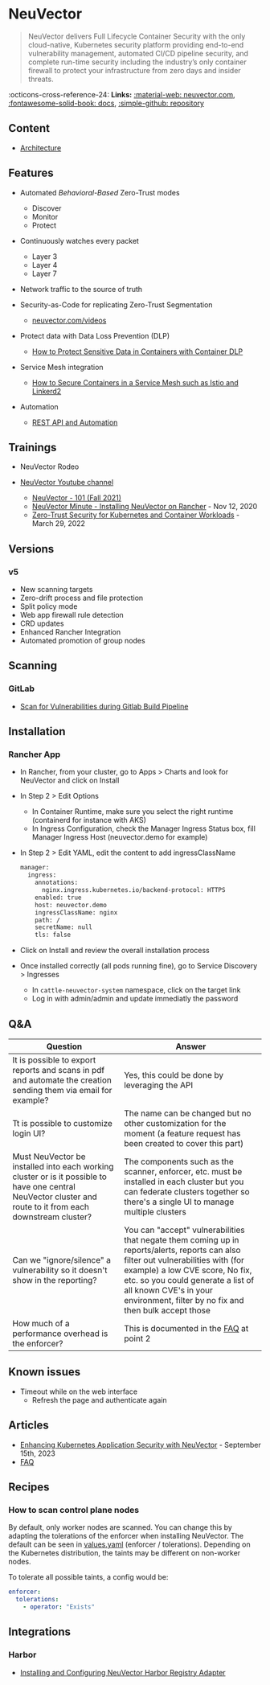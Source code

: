 # NeuVector

> NeuVector delivers Full Lifecycle Container Security with the only cloud-native, Kubernetes security platform providing end-to-end vulnerability management, automated CI/CD pipeline security,
> and complete run-time security including the industry’s only container firewall to protect your infrastructure from zero days and insider threats.

:octicons-cross-reference-24: **Links:**
[:material-web: neuvector.com](https://neuvector.com/),
[:fontawesome-solid-book: docs](https://docs.neuvector.com/),
[:simple-github: repository](https://github.com/neuvector/neuvector)

## Content

* [Architecture](architecture.md)

## Features

* Automated _Behavioral-Based_ Zero-Trust modes
    * Discover
    * Monitor
    * Protect

* Continuously watches every packet
    * Layer 3
    * Layer 4
    * Layer 7

* Network traffic to the source of truth

* Security-as-Code for replicating Zero-Trust Segmentation
    * [neuvector.com/videos](https://neuvector.com/videos/the-neuvector-minute-security-policy-as-code/)

* Protect data with Data Loss Prevention (DLP)
    * [How to Protect Sensitive Data in Containers with Container DLP](https://blog.neuvector.com/article/protect-sensitive-data-with-container-dlp)

* Service Mesh integration
    * [How to Secure Containers in a Service Mesh such as Istio and Linkerd2](https://neuvector.com/videos/secure-containers-in-service-mesh-istio/)

* Automation
    * [REST API and Automation](https://open-docs.neuvector.com/automation/automation)

## Trainings

* NeuVector Rodeo

* [NeuVector Youtube channel](https://www.youtube.com/channel/UCpAoVOdUS0i7T92cszeRVoQ)
    * [NeuVector - 101 (Fall 2021)](https://www.youtube.com/watch?v=9ihaBr_QGzQ)
    * [NeuVector Minute - Installing NeuVector on Rancher](https://www.youtube.com/watch?v=cc8nA7nxuDc) - Nov 12, 2020
    * [Zero-Trust Security for Kubernetes and Container Workloads](https://www.youtube.com/watch?v=SzNbJ7W3Mik) - March 29, 2022

## Versions

### v5

* New scanning targets
* Zero-drift process and file protection
* Split policy mode
* Web app firewall rule detection
* CRD updates
* Enhanced Rancher Integration
* Automated promotion of group nodes

## Scanning

### GitLab

* [Scan for Vulnerabilities during Gitlab Build Pipeline](https://docs.neuvector.com/scanning/build/gitlab)

## Installation

### Rancher App

* In Rancher, from your cluster, go to Apps > Charts and look for NeuVector and click on Install
* In Step 2 > Edit Options
    * In Container Runtime, make sure you select the right runtime (containerd for instance with AKS)
    * In Ingress Configuration, check the Manager Ingress Status box, fill Manager Ingress Host (neuvector.demo for example)
* In Step 2 > Edit YAML, edit the content to add ingressClassName

  ```bash
  manager:
    ingress:
      annotations:
        nginx.ingress.kubernetes.io/backend-protocol: HTTPS
      enabled: true
      host: neuvector.demo
      ingressClassName: nginx
      path: /
      secretName: null
      tls: false
  ```

* Click on Install and review the overall installation process
* Once installed correctly (all pods running fine), go to Service Discovery > Ingresses
    * In `cattle-neuvector-system` namespace, click on the target link
    * Log in with admin/admin and update immediatly the password

## Q&A

Question | Answer
-------- | ------
It is possible to export reports and scans in pdf and automate the creation sending them via email for example? | Yes, this could be done by leveraging the API
Tt is possible to customize login UI? | The name can be changed but no other customization for the moment (a feature request has been created to cover this part)
Must NeuVector be installed into each working cluster or is it possible to have one central NeuVector cluster and route to it from each downstream cluster? | The components such as the scanner, enforcer, etc. must be installed in each cluster but you can federate clusters together so there's a single UI to manage multiple clusters
Can we "ignore/silence" a vulnerability so it doesn't show in the reporting? | You can "accept" vulnerabilities that negate them coming up in reports/alerts, reports can also filter out vulnerabilities with (for example) a low CVE score, No fix, etc. so you could generate a list of all known CVE's in your environment, filter by no fix and then bulk accept those
How much of a performance overhead is the enforcer? | This is documented in the [FAQ](https://neuvector.com/wp-content/uploads/2019/05/NeuVector-Customer-FAQ.pdf) at point 2

## Known issues

* Timeout while on the web interface
    * Refresh the page and authenticate again

## Articles

* [Enhancing Kubernetes Application Security with NeuVector](https://www.infracloud.io/blogs/secure-container-images-using-neuvector/) - September 15th, 2023
* [FAQ](https://neuvector.com/wp-content/uploads/2019/05/NeuVector-Customer-FAQ.pdf)

## Recipes

### How to scan control plane nodes

By default, only worker nodes are scanned. You can change this by adapting the tolerations of the enforcer when installing NeuVector.
The default can be seen in [values.yaml](https://github.com/neuvector/neuvector-helm/blob/master/charts/core/values.yaml) (enforcer / tolerations).
Depending on the Kubernetes distribution, the taints may be different on non-worker nodes.

To tolerate all possible taints, a config would be:

```yaml
enforcer:
  tolerations:
    - operator: "Exists"
```

## Integrations

### Harbor

* [Installing and Configuring NeuVector Harbor Registry Adapter](https://github.com/rancher/barn/blob/main/Walkthroughs/NeuVector/Harbor%20Adapter%20Configuration/README.md)
